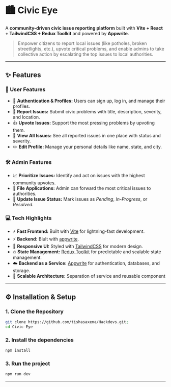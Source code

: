 # 🏙️ Civic Eye

A **community-driven civic issue reporting platform** built with **Vite + React + TailwindCSS + Redux Toolkit** and powered by **Appwrite**.

> Empower citizens to report local issues (like potholes, broken streetlights, etc.), upvote critical problems, and enable admins to take collective action by escalating the top issues to local authorities.

---

## ✨ Features

### 👤 User Features
- 🔐 **Authentication & Profiles:** Users can sign up, log in, and manage their profiles.
- 📢 **Report Issues:** Submit civic problems with title, description, severity, and location.
- 👍 **Upvote Issues:** Support the most pressing problems by upvoting them.
- 👀 **View All Issues:** See all reported issues in one place with status and severity.
- ✏️ **Edit Profile:** Manage your personal details like name, state, and city.

### 🛠️ Admin Features
- 📈 **Prioritize Issues:** Identify and act on issues with the highest community upvotes.
- 📝 **File Applications:** Admin can forward the most critical issues to authorities.
- 🔄 **Update Issue Status:** Mark issues as *Pending*, *In-Progress*, or *Resolved*.

### 💻 Tech Highlights
- ⚡ **Fast Frontend:** Built with [Vite](https://vitejs.dev/) for lightning-fast development.
- ⚡ **Backend:** Biult with [appwrite](https://appwrite.io/).
- 🎨 **Responsive UI:** Styled with [TailwindCSS](https://tailwindcss.com/) for modern design.
- 🔥 **State Management:** [Redux Toolkit](https://redux-toolkit.js.org/) for predictable and scalable state management.
- ☁️ **Backend as a Service:** [Appwrite](https://appwrite.io/) for authentication, databases, and storage.
- 🚀 **Scalable Architecture:** Separation of service and reusable component

---

## ⚙️ Installation & Setup

### 1. Clone the Repository
```bash
git clone https://github.com/tishasaxena/Hackdevs.git;
cd Civic-Eye
```
### 2. Install the dependencies
```bash
npm install
```
### 3. Run the project
```bash
npm run dev
```
---



